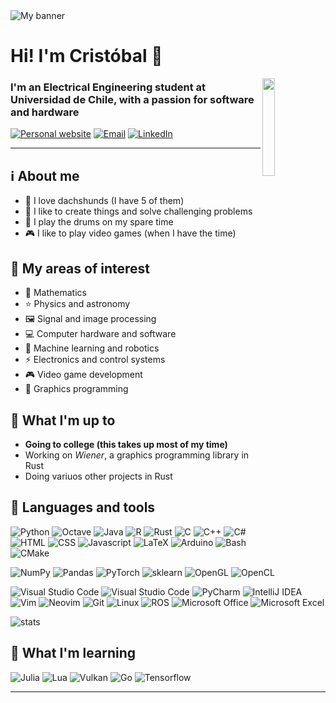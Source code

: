 <!-- Sources:
https://github.com/alexandresanlim/Badges4-README.md-Profile
https://github.com/Ileriayo/markdown-badges
https://github.com/anuraghazra/github-readme-stats
 -->

<!-- https://www.pinterest.cl/pin/856035841641281772/ -->
<img align="center" src="https://user-images.githubusercontent.com/58194113/145742223-fdf9dd40-9db5-4899-8472-7face0578f98.gif" alt="My banner">


# Hi! I'm Cristóbal :vulcan_salute:

<!-- https://hdqwalls.com/solar-system-minimalism-wallpaper -->
<img align="right" src="https://user-images.githubusercontent.com/58194113/145751939-38e7efd0-9d6e-4173-ace8-d254832d1621.png" width="20%">

### I'm an Electrical Engineering student at Universidad de Chile, with a passion for software and hardware

[![Personal website](https://img.shields.io/badge/Website-000000?style=flat&logo=About.me&logoColor=white)](https://no-tengo-nombre.github.io/)
[![Email](https://img.shields.io/badge/Email-D14836?style=flat&logo=gmail&logoColor=white)](mailto:callendes.molina@gmail.com)
[![LinkedIn](https://img.shields.io/badge/LinkedIn-0077B5?style=flat&logo=linkedin&logoColor=white)](https://www.linkedin.com/in/cristobal-allendes-molina/)

---
## :information_source: About me
- :dog: I love dachshunds (I have 5 of them)
- :hammer: I like to create things and solve challenging problems
- :drum: I play the drums on my spare time
- :video_game: I like to play video games (when I have the time)

## :telescope: My areas of interest
- :abacus: Mathematics
- :star: Physics and astronomy
- :framed_picture: Signal and image processing
- :computer: Computer hardware and software
- :robot: Machine learning and robotics
- :zap: Electronics and control systems
- :video_game: Video game development
- :art: Graphics programming

## :eyes: What I'm up to
- **Going to college (this takes up most of my time)**
- Working on *Wiener*, a graphics programming library in Rust
- Doing variuos other projects in Rust

## :wrench: Languages and tools
![Python](https://img.shields.io/badge/Python-3670A0?style=flat&logo=python&logoColor=ffdd54)
![Octave](https://img.shields.io/badge/Octave-darkblue?style=flat&logo=octave&logoColor=fcd683)
![Java](https://img.shields.io/badge/Java-%23ED8B00.svg?style=flat&logo=openjdk&logoColor=white)
![R](https://img.shields.io/badge/R-%23276DC3.svg?style=flat&logo=r&logoColor=white)
![Rust](https://img.shields.io/badge/Rust-%23000000.svg?style=flat&logo=rust&logoColor=white)
![C](https://img.shields.io/badge/C-%2300599C.svg?style=flat&logo=c&logoColor=white)
![C++](https://img.shields.io/badge/C++-%2300599C.svg?style=flat&logo=c%2B%2B&logoColor=white)
![C#](https://img.shields.io/badge/C%23-239120?style=flat&logo=c-sharp&logoColor=white)
![HTML](https://img.shields.io/badge/HTML-E34F26?style=flat&logo=html5&logoColor=white)
![CSS](https://img.shields.io/badge/CSS-1572B6?style=flat&logo=css3&logoColor=white)
![Javascript](https://img.shields.io/badge/JavaScript-323330?style=flat&logo=javascript&logoColor=F7DF1E)
![LaTeX](https://img.shields.io/badge/LaTeX-47A141?style=flat&logo=LaTeX&logoColor=white)
![Arduino](https://img.shields.io/badge/Arduino-00979D?style=flat&logo=Arduino&logoColor=white)
![Bash](https://img.shields.io/badge/Bash-121011?style=flat&logo=gnu-bash&logoColor=white)
![CMake](https://img.shields.io/badge/CMake-%23008FBA.svg?style=flat&logo=cmake&logoColor=white)

![NumPy](https://img.shields.io/badge/NumPy-777BB4?style=flat&logo=numpy&logoColor=white)
![Pandas](https://img.shields.io/badge/Pandas-2C2D72?style=flat&logo=pandas&logoColor=white)
![PyTorch](https://img.shields.io/badge/PyTorch-%23EE4C2C.svg?style=flat&logo=PyTorch&logoColor=white)
![sklearn](https://img.shields.io/badge/sklearn-%23F7931E.svg?style=flat&logo=scikit-learn&logoColor=white)
![OpenGL](https://img.shields.io/badge/OpenGL-%23FFFFFF.svg?style=flat&logo=opengl)
![OpenCL](https://img.shields.io/badge/OpenCL-%23FFFFFF.svg?style=flat&logo=openai&logoColor=black)

![Visual Studio Code](https://img.shields.io/badge/VS%20Code-0078d7.svg?style=flat&logo=visual-studio-code&logoColor=white)
![Visual Studio Code](https://img.shields.io/badge/MSVC-0078d7.svg?style=flat&logo=visual%20studio&logoColor=white)
![PyCharm](https://img.shields.io/badge/PyCharm-143?style=flat&logo=pycharm&logoColor=black&color=black&labelColor=green)
![IntelliJ IDEA](https://img.shields.io/badge/IntelliJIDEA-000000.svg?style=flat&logo=intellij-idea&logoColor=white)
![Vim](https://img.shields.io/badge/VIM-%2311AB00.svg?style=flat&logo=vim&logoColor=white)
![Neovim](https://img.shields.io/badge/NeoVim-%2357A143.svg?&style=flat&logo=neovim&logoColor=white)
![Git](https://img.shields.io/badge/git-%23F05033.svg?style=flat&logo=git&logoColor=white)
![Linux](https://img.shields.io/badge/Linux-FCC624?style=flat&logo=linux&logoColor=black)
![ROS](https://img.shields.io/badge/ROS-%230A0FF9.svg?style=flat&logo=ros&logoColor=white)
![Microsoft Office](https://img.shields.io/badge/MS_Office-D83B01?style=flat&logo=microsoft-office&logoColor=white)
![Microsoft Excel](https://img.shields.io/badge/MS_Excel-217346?style=flat&logo=microsoft-excel&logoColor=white)

<!-- ![stats](https://github-readme-stats.vercel.app/api/top-langs/?username=No-tengo-nombre&layout=compact&text_color=718096&bg_color=ffffff00&hide_title=false&include_all_commits=true&count_private=true&hide_border=true&langs_count=10) -->
![stats](https://vercel-instance-host-7hur.vercel.app/api/top-langs/?username=No-tengo-nombre&layout=compact&text_color=718096&bg_color=ffffff00&hide_title=false&include_all_commits=true&count_private=true&hide_border=true&langs_count=10&hide=jupyter%20notebook,tex&include_all_commits=true&exclude_repo=vercel-instance-host)

## :book: What I'm learning

![Julia](https://img.shields.io/badge/-Julia-9558B2?style=flat&logo=julia&logoColor=white)
![Lua](https://img.shields.io/badge/Lua-%232C2D72.svg?style=flat&logo=lua&logoColor=white)
![Vulkan](https://img.shields.io/badge/Vulkan-a11111?style=flat&logo=vulkan&logoColor=white)
![Go](https://img.shields.io/badge/Go-%2300ADD8.svg?style=flat&logo=go&logoColor=white)
![Tensorflow](https://img.shields.io/badge/TensorFlow-FF6F00?style=flat&logo=tensorflow&logoColor=white)

---

